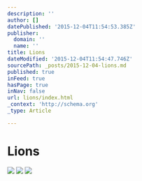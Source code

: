 ```yaml
---
description: ''
author: []
datePublished: '2015-12-04T11:54:53.385Z'
publisher:
  domain: ''
  name: ''
title: Lions
dateModified: '2015-12-04T11:54:47.746Z'
sourcePath: _posts/2015-12-04-lions.md
published: true
inFeed: true
hasPage: true
inNav: false
url: lions/index.html
_context: 'http://schema.org'
_type: Article

---
```

# Lions
![](https://the-grid-user-content.s3-us-west-2.amazonaws.com/6ec91780-5bf7-4272-8c8f-906a68e80f68.png)
![](https://the-grid-user-content.s3-us-west-2.amazonaws.com/1084fe78-6a11-4a64-b8ee-3f47c5bd36fe.png)
![](https://the-grid-user-content.s3-us-west-2.amazonaws.com/ea17bcea-f83d-431c-95a5-e7d09cc48267.png)